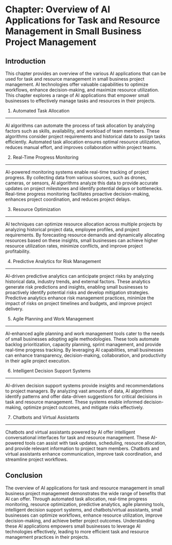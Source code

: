 Chapter: Overview of AI Applications for Task and Resource Management in Small Business Project Management
==========================================================================================================

Introduction
------------

This chapter provides an overview of the various AI applications that can be used for task and resource management in small business project management. AI technologies offer valuable capabilities to optimize workflows, enhance decision-making, and maximize resource utilization. This chapter explores a range of AI applications that empower small businesses to effectively manage tasks and resources in their projects.

1. Automated Task Allocation
----------------------------

AI algorithms can automate the process of task allocation by analyzing factors such as skills, availability, and workload of team members. These algorithms consider project requirements and historical data to assign tasks efficiently. Automated task allocation ensures optimal resource utilization, reduces manual effort, and improves collaboration within project teams.

2. Real-Time Progress Monitoring
--------------------------------

AI-powered monitoring systems enable real-time tracking of project progress. By collecting data from various sources, such as drones, cameras, or sensors, AI algorithms analyze this data to provide accurate updates on project milestones and identify potential delays or bottlenecks. Real-time progress monitoring facilitates proactive decision-making, enhances project coordination, and reduces project delays.

3. Resource Optimization
------------------------

AI techniques can optimize resource allocation across multiple projects by analyzing historical project data, employee profiles, and project requirements. By forecasting resource demands and dynamically allocating resources based on these insights, small businesses can achieve higher resource utilization rates, minimize conflicts, and improve project profitability.

4. Predictive Analytics for Risk Management
-------------------------------------------

AI-driven predictive analytics can anticipate project risks by analyzing historical data, industry trends, and external factors. These analytics generate risk predictions and insights, enabling small businesses to proactively identify potential risks and develop mitigation strategies. Predictive analytics enhance risk management practices, minimize the impact of risks on project timelines and budgets, and improve project delivery.

5. Agile Planning and Work Management
-------------------------------------

AI-enhanced agile planning and work management tools cater to the needs of small businesses adopting agile methodologies. These tools automate backlog prioritization, capacity planning, sprint management, and provide real-time progress tracking. By leveraging AI capabilities, small businesses can enhance transparency, decision-making, collaboration, and productivity in their agile project execution.

6. Intelligent Decision Support Systems
---------------------------------------

AI-driven decision support systems provide insights and recommendations to project managers. By analyzing vast amounts of data, AI algorithms identify patterns and offer data-driven suggestions for critical decisions in task and resource management. These systems enable informed decision-making, optimize project outcomes, and mitigate risks effectively.

7. Chatbots and Virtual Assistants
----------------------------------

Chatbots and virtual assistants powered by AI offer intelligent conversational interfaces for task and resource management. These AI-powered tools can assist with task updates, scheduling, resource allocation, and provide relevant information to project team members. Chatbots and virtual assistants enhance communication, improve task coordination, and streamline project workflows.

Conclusion
----------

The overview of AI applications for task and resource management in small business project management demonstrates the wide range of benefits that AI can offer. Through automated task allocation, real-time progress monitoring, resource optimization, predictive analytics, agile planning tools, intelligent decision support systems, and chatbots/virtual assistants, small businesses can optimize workflows, enhance resource utilization, improve decision-making, and achieve better project outcomes. Understanding these AI applications empowers small businesses to leverage AI technologies effectively, leading to more efficient task and resource management practices in their projects.
